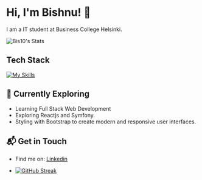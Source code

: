 # Hi, I'm Bishnu! 👋

I am a IT student at Business College Helsinki.

![Bis10's Stats](https://github-readme-stats.vercel.app/api?username=Bis10&theme=vue-dark&show_icons=true&hide_border=true&count_private=true)

## Tech Stack
[![My Skills](https://skillicons.dev/icons?i=js,html,css,symfony,mysql)](https://skillicons.dev)

## 🌱 Currently Exploring

  - Learning Full Stack Web Development
  - Exploring Reactjs and Symfony.
  - Styling with Bootstrap to create modern and responsive user interfaces.


## 📬 Get in Touch

- Find me on: [Linkedin](https://www.linkedin.com/in/bishnu-suyel)

- [![GitHub Streak](https://streak-stats.demolab.com/?user=Bis10)](https://git.io/streak-stats)
